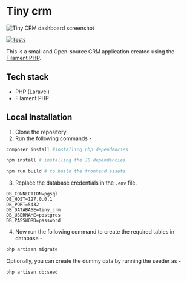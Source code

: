 # Tiny crm

![Tiny CRM dashboard screenshot](screenshots/Dashboard%20Screenshot.png "Tiny CRM dashboard screenshot")

[![Tests](https://github.com/frikishaan/tiny-crm/actions/workflows/run-tests.yml/badge.svg?branch=main)](https://github.com/frikishaan/tiny-crm/actions/workflows/run-tests.yml)

This is a small and Open-source CRM application created using the [Filament PHP](https://filamentphp.com/).

## Tech stack

-   PHP (Laravel)
-   Filament PHP

## Local Installation

1. Clone the repository
2. Run the following commands -

```bash
composer install #installing php dependencies

npm install # installing the JS dependencies

npm run build # to build the frontend assets
```

3. Replace the database credentials in the `.env` file.

```
DB_CONNECTION=pgsql
DB_HOST=127.0.0.1
DB_PORT=5432
DB_DATABASE=tiny_crm
DB_USERNAME=postgres
DB_PASSWORD=password
```

4. Now run the following command to create the required tables in database -

```bash
php artisan migrate
```

Optionally, you can create the dummy data by running the seeder as -

```bash
php artisan db:seed
```

<!-- ## You might also like
If you like tiny-crm, check out my other project [Lynx](https://github.com/frikishaan/lynx), an open-source link shortener. It’s a great tool for creating and managing shortened links, perfect for tracking campaigns and sharing links more efficiently.
-->

<!-- ## Need assistance?

If you need help customizing this application or want to create your own application like this, contact me on [upwork](https://www.upwork.com/services/product/consulting-hr-a-customer-crm-software-1651120102232907776?ref=project_share) or on [LinkedIn](https://www.linkedin.com/in/ishaan-s/). -->
